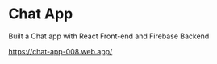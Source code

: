 # Chat App

Built a Chat app with React Front-end and Firebase Backend

https://chat-app-008.web.app/
